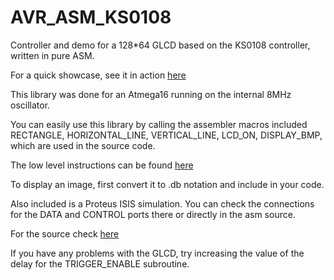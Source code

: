 # AVR_ASM_KS0108
Controller and demo for a 128*64 GLCD based on the KS0108 controller, written in pure ASM.

For a quick showcase, see it in action [here](https://www.youtube.com/watch?v=t3iNPR1YJbI)

This library was done for an Atmega16 running on the internal 8MHz oscillator.

You can easily use this library by calling the assembler macros included
RECTANGLE, HORIZONTAL_LINE, VERTICAL_LINE, LCD_ON, DISPLAY_BMP, which are used in the
source code.

The low level instructions can be found [here](https://github.com/Ripagood/AVR_ASM_KS0108/blob/master/LCD/instructions.png)

To display an image, first convert it to .db notation and include in your code.


Also included is a Proteus ISIS simulation. You can check the connections for the 
DATA and CONTROL ports there or directly in the asm source.

For the source check [here](https://github.com/Ripagood/AVR_ASM_KS0108/blob/master/LCD/LCD/LCD.asm)

If you have any problems with the GLCD, try increasing the value of the delay for the TRIGGER_ENABLE subroutine.
